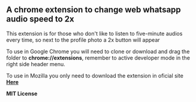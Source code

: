 ## A chrome extension to change web whatsapp audio speed to 2x

<p> This extension is for those who don't like to listen to five-minute audios every time, so next to the profile photo a 2x button will appear </p>


<p> To use in Google Chrome you will need to clone or download and drag the folder to <strong>chrome://extensions</strong>, remember to active developer mode in the right side header menu. </p>

<p> To use in Mozilla you only need to download the extension in oficial site <a href="https://addons.mozilla.org/pt-BR/firefox/addon/web-whatsapp-audio-speedchange/"><strong>Here</strong></a> </p>


<p><strong>MIT License</strong></p>